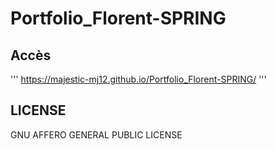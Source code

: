 # Portfolio_Florent-SPRING

## Accès

'''
https://majestic-mj12.github.io/Portfolio_Florent-SPRING/
'''

## LICENSE

GNU AFFERO GENERAL PUBLIC LICENSE
